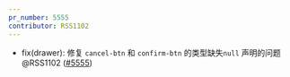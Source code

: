 ```yaml
---
pr_number: 5555
contributor: RSS1102
---
```


- fix(drawer):  修复 `cancel-btn` 和 `confirm-btn` 的类型缺失`null` 声明的问题 @RSS1102 ([#5555](https://github.com/Tencent/tdesign-vue-next/pull/5555))
